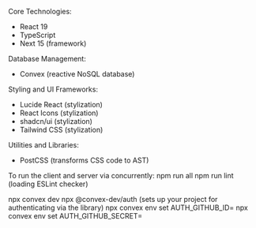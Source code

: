 Core Technologies:
- React 19
- TypeScript
- Next 15 (framework)

Database Management:
- Convex (reactive NoSQL database)

Styling and UI Frameworks:
- Lucide React (stylization)
- React Icons (stylization)
- shadcn/ui (stylization)
- Tailwind CSS (stylization)

Utilities and Libraries:
- PostCSS (transforms CSS code to AST)


To run the client and server via concurrently:
npm run all
npm run lint (loading ESLint checker)

npx convex dev
npx @convex-dev/auth (sets up your project for authenticating via the library)
npx convex env set AUTH_GITHUB_ID=<yourgithubclientid>
npx convex env set AUTH_GITHUB_SECRET=<yourgithubsecret>